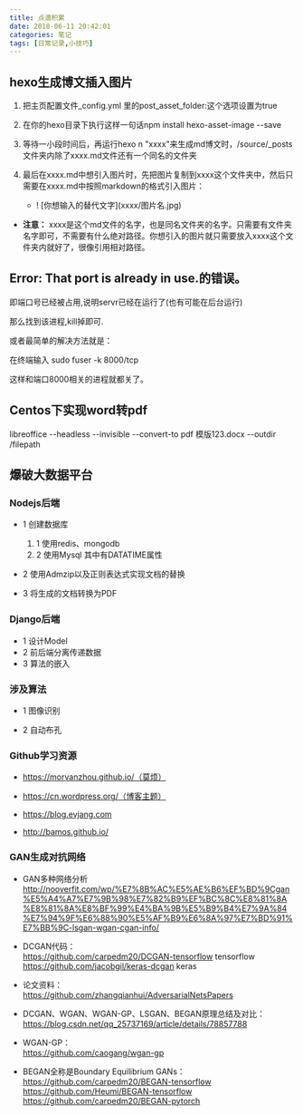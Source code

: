 ```yaml
---
title: 点滴积累
date: 2018-06-11 20:42:01
categories: 笔记
tags: [日常记录,小技巧]
---
```

## hexo生成博文插入图片

1. 把主页配置文件_config.yml 里的post_asset_folder:这个选项设置为true  
2. 在你的hexo目录下执行这样一句话npm install hexo-asset-image --save  
3. 等待一小段时间后，再运行hexo n "xxxx"来生成md博文时，/source/_posts文件夹内除了xxxx.md文件还有一个同名的文件夹  
4. 最后在xxxx.md中想引入图片时，先把图片复制到xxxx这个文件夹中，然后只需要在xxxx.md中按照markdown的格式引入图片：  

    - \! [你想输入的替代文字]\(xxxx/图片名.jpg)

- **注意：** xxxx是这个md文件的名字，也是同名文件夹的名字。只需要有文件夹名字即可，不需要有什么绝对路径。你想引入的图片就只需要放入xxxx这个文件夹内就好了，很像引用相对路径。  



## Error: That port is already in use.的错误。
即端口号已经被占用,说明servr已经在运行了(也有可能在后台运行)  

那么找到该进程,kill掉即可.  

或者最简单的解决方法就是：  

在终端输入 sudo fuser -k 8000/tcp  

这样和端口8000相关的进程就都关了。

## Centos下实现word转pdf
libreoffice --headless --invisible --convert-to pdf 模版123.docx --outdir /filepath

## 爆破大数据平台

### Nodejs后端

* 1 创建数据库  

    1. 1 使用redis、mongodb
    1. 2 使用Mysql  其中有DATATIME属性    


* 2 使用Admzip以及正则表达式实现文档的替换

* 3 将生成的文档转换为PDF

### Django后端

* 1 设计Model
* 2 前后端分离传递数据
* 3 算法的嵌入

### 涉及算法

* 1 图像识别

* 2 自动布孔

### Github学习资源  

* https://morvanzhou.github.io/（莫烦）

* https://cn.wordpress.org/（博客主题）  

* https://blog.evjang.com

* http://bamos.github.io/

### GAN生成对抗网络

* GAN多种网络分析  
http://nooverfit.com/wp/%E7%8B%AC%E5%AE%B6%EF%BD%9Cgan%E5%A4%A7%E7%9B%98%E7%82%B9%EF%BC%8C%E8%81%8A%E8%81%8A%E8%BF%99%E4%BA%9B%E5%B9%B4%E7%9A%84%E7%94%9F%E6%88%90%E5%AF%B9%E6%8A%97%E7%BD%91%E7%BB%9C-lsgan-wgan-cgan-info/  

* DCGAN代码：  
https://github.com/carpedm20/DCGAN-tensorflow   tensorflow
https://github.com/jacobgil/keras-dcgan    keras

* 论文资料：  
https://github.com/zhangqianhui/AdversarialNetsPapers

* DCGAN、WGAN、WGAN-GP、LSGAN、BEGAN原理总结及对比：  
https://blog.csdn.net/qq_25737169/article/details/78857788  

* WGAN-GP：  
https://github.com/caogang/wgan-gp  

* BEGAN全称是Boundary Equilibrium GANs：  
https://github.com/carpedm20/BEGAN-tensorflow  
https://github.com/Heumi/BEGAN-tensorflow  
https://github.com/carpedm20/BEGAN-pytorch  
